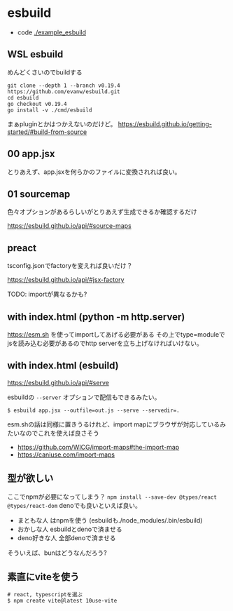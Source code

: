 # esbuild

- code [./example_esbuild](./example_esbuild)

## WSL esbuild

めんどくさいのでbuildする

```
git clone --depth 1 --branch v0.19.4 https://github.com/evanw/esbuild.git
cd esbuild
go checkout v0.19.4
go install -v ./cmd/esbuild
```

まぁpluginとかはつかえないのだけど。
https://esbuild.github.io/getting-started/#build-from-source

## 00 app.jsx

とりあえず、app.jsxを何らかのファイルに変換されれば良い。

## 01 sourcemap

色々オプションがあるらしいがとりあえず生成できるか確認するだけ

https://esbuild.github.io/api/#source-maps

## preact

tsconfig.jsonでfactoryを変えれば良いだけ？

https://esbuild.github.io/api/#jsx-factory

TODO: importが異なるかも?

## with index.html (python -m http.server)

https://esm.sh を使ってimportしてあげる必要がある
その上でtype=moduleでjsを読み込む必要があるのでhttp serverを立ち上げなければいけない。

## with index.html (esbuild)

https://esbuild.github.io/api/#serve

esbuildの `--server` オプションで配信もできるみたい。

```console
$ esbuild app.jsx --outfile=out.js --serve --servedir=.
```

esm.shの話は同様に置きうるけれど、import mapにブラウザが対応しているみたいなのでこれを使えば良さそう

- https://github.com/WICG/import-maps#the-import-map 
- https://caniuse.com/import-maps

## 型が欲しい

ここでnpmが必要になってしまう？ `npm install --save-dev @types/react @types/react-dom`
denoでも良いといえば良い。

- まともな人 はnpmを使う (esbuildも./node_modules/.bin/esbuild)
- おかしな人 esbuildとdenoで済ませる
- deno好きな人 全部denoで済ませる

そういえば、bunはどうなんだろう?

## 素直にviteを使う

```console
# react, typescriptを選ぶ
$ npm create vite@latest 10use-vite
```

